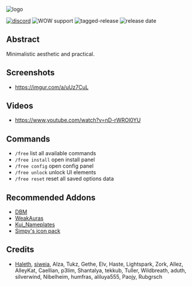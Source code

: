 ![logo](https://i.imgur.com/G2qQDW3.png "logo")

[![discord](https://img.shields.io/badge/Discord-FreeUI-blueviolet?style=flat "discord")](https://discord.gg/Uu28KQq) ![WOW support](https://img.shields.io/badge/WOW-ShadowLands-orange?style=flat "ShadowLands") ![tagged-release](https://img.shields.io/github/workflow/status/Solor/FreeUI/tagged-release) ![release date](https://img.shields.io/github/release-date/Solor/FreeUI "release date")


## Abstract
Minimalistic aesthetic and practical.

## Screenshots
*  https://imgur.com/a/uUz7CuL

## Videos
*  https://www.youtube.com/watch?v=nD-rWROl0YU

## Commands
*  `/free` list all available commands
*  `/free install` open install panel
*  `/free config` open config panel
*  `/free unlock` unlock UI elements
*  `/free reset` reset all saved options data

## Recommended Addons
*  [DBM](https://github.com/DeadlyBossMods/DeadlyBossMods)
*  [WeakAuras](https://github.com/WeakAuras/WeakAuras2)
*  [Kui_Nameplates](https://github.com/kesava-wow/kuinameplates2)
*  [Simpy's icon pack](https://git.tukui.org/Simpy/interface/tree/master)

## Credits
*  [Haleth](https://github.com/Haleth), [siweia](https://github.com/siweia), Alza, Tukz, Gethe, Elv, Haste, Lightspark, Zork, Allez, AlleyKat, Caellian, p3lim, Shantalya, tekkub, Tuller, Wildbreath, aduth, silverwind, Nibelheim, humfras, aliluya555, Paojy, Rubgrsch

